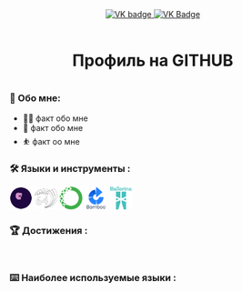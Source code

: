 <div id="badge" align ="center">
 <a href= "https://vk.com/tus2k">
  <img src = "https://img.shields.io/badge/VK-blue?style=for-the-badge&logo=VK&logoColor=white" alt="VK badge"/>
 </a>

 <a href= "https://mail.google.com/mail/u/0/?hl=ru#inbox">
  <img src = "https://img.shields.io/badge/EMAIL-red?style=for-the-badge&logo=Gmail&logoColor=white" alt="VK Badge"/>
 </a>
 </div>

  <div id="viewprof" align="center" >
     <img src="https://komarev.com/ghpvc/?username=tUs2k&style=flat=-square&color-blue" alt=""/>
  </div>

<div id="heythere" align="center">
<h1> Профиль на GITHUB <h1>
</div>

### :call_me_hand: Обо мне:

- :artist: факт обо мне
- :mage: факт обо мне
- :bouncing_ball_person: факт оо мне

### :hammer_and_wrench: Языки и инструменты :

<div>
   <img src="https://raw.githubusercontent.com/devicons/devicon/ca28c779441053191ff11710fe24a9e6c23690d6/icons/aftereffects/aftereffects-original.svg" Width="40" height="40"/>
   <img src="https://raw.githubusercontent.com/devicons/devicon/ca28c779441053191ff11710fe24a9e6c23690d6/icons/aarch64/aarch64-line.svg" width="40" height="40"/>
   <img src="https://raw.githubusercontent.com/devicons/devicon/ca28c779441053191ff11710fe24a9e6c23690d6/icons/anaconda/anaconda-original.svg" width="40" height="40"/>
   <img src="https://raw.githubusercontent.com/devicons/devicon/ca28c779441053191ff11710fe24a9e6c23690d6/icons/bamboo/bamboo-original-wordmark.svg" width="40" height="40"/>
   <img src="https://raw.githubusercontent.com/devicons/devicon/ca28c779441053191ff11710fe24a9e6c23690d6/icons/ballerina/ballerina-original-wordmark.svg" width="40" height="40"/>
</div>

### :trophy: Достижения :

</div>
   <img src="https://github-profile-trophy.vercel.app/?username=tUs2k" alt=""/>
   </div>

### :keyboard: Наиболее используемые языки :
